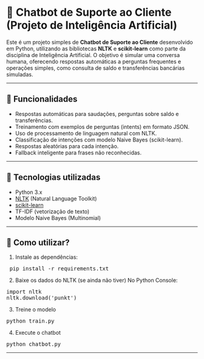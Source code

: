 # 🤖 Chatbot de Suporte ao Cliente (Projeto de Inteligência Artificial)

Este é um projeto simples de **Chatbot de Suporte ao Cliente** desenvolvido em Python, utilizando as bibliotecas **NLTK** e **scikit-learn** como parte da disciplina de Inteligência Artificial. O objetivo é simular uma conversa humana, oferecendo respostas automáticas a perguntas frequentes e operações simples, como consulta de saldo e transferências bancárias simuladas.

---

## 🚀 Funcionalidades

- Respostas automáticas para saudações, perguntas sobre saldo e transferências.
- Treinamento com exemplos de perguntas (intents) em formato JSON.
- Uso de processamento de linguagem natural com NLTK.
- Classificação de intenções com modelo Naive Bayes (scikit-learn).
- Respostas aleatórias para cada intenção.
- Fallback inteligente para frases não reconhecidas.

---

## 🧠 Tecnologias utilizadas

- Python 3.x
- [NLTK](https://www.nltk.org/) (Natural Language Toolkit)
- [scikit-learn](https://scikit-learn.org/)
- TF-IDF (vetorização de texto)
- Modelo Naive Bayes (Multinomial)

---

## 🤔 Como utilizar?

1. Instale as dependências:
   
<pre> pip install -r requirements.txt </pre>
   
2. Baixe os dados do NLTK (se ainda não tiver)
No Python Console:

<pre>import nltk
nltk.download('punkt')</pre>

3. Treine o modelo

<pre>python train.py</pre>

4. Execute o chatbot

<pre>python chatbot.py</pre>

---
  
